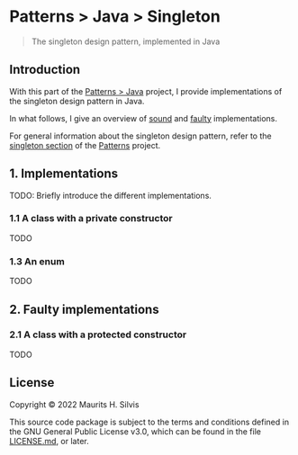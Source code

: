 # Patterns > Java > Singleton

> The singleton design pattern, implemented in Java

## Introduction

With this part of the [Patterns > Java](../../../../../../../..) project, I provide implementations of the singleton design pattern in Java.

In what follows, I give an overview of [sound](#1-implementations) and [faulty](#2-faulty-implementations) implementations.

For general information about the singleton design pattern, refer to the [singleton section](../../../../../../../../../#311-singleton) of the [Patterns](../../../../../../../../..) project.

## 1. Implementations

TODO: Briefly introduce the different implementations.

### 1.1 A class with a private constructor

TODO

### 1.3 An enum

TODO

## 2. Faulty implementations

### 2.1 A class with a protected constructor

TODO

## License

Copyright © 2022 Maurits H. Silvis

This source code package is subject to the terms and conditions defined in the GNU General Public License v3.0, which can be found in the file [LICENSE.md](../../../../../../../../../LICENSE.md), or later.
